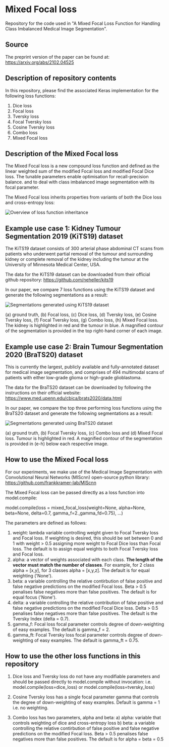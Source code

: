 # Mixed Focal loss
Repository for the code used in "A Mixed Focal Loss Function for Handling Class Imbalanced Medical Image Segmentation".

## Source
The preprint version of the paper can be found at: https://arxiv.org/abs/2102.04525

## Description of repository contents
In this repository, please find the associated Keras implementation for the following loss functions:
1. Dice loss
2. Focal loss
3. Tversky loss
4. Focal Tversky loss
5. Cosine Tversky loss
6. Combo loss
7. Mixed Focal loss

## Description of the Mixed Focal loss
The Mixed Focal loss is a new compound loss function and defined as the linear weighted sum of the modified Focal loss and modified Focal Dice loss. The tunable parameters enable optimisation for recall-precision balance. and to deal with class imbalanced image segmentation with its focal parameter.

The Mixed Focal loss inherits properties from variants of both the Dice loss and cross-entropy loss:

![Overview of loss function inheritance](https://github.com/mlyg/mixed-focal-loss/blob/main/Figures/Overview_loss_functions.png)

## Example use case 1: Kidney Tumour Segmentation 2019 (KiTS19) dataset

The KiTS19 dataset consists of 300 arterial phase abdominal CT scans from patients who underwent partial removal of the tumour and surrounding kidney or complete removal of the kidney including the tumour at the University of Minnesota Medical Center, USA.

The data for the KiTS19 dataset can be downloaded from their official github repository: https://github.com/neheller/kits19

In our paper, we compare 7 loss functions using the KiTS19 dataset and generate the following segmentations as a result:

![Segmentations generated using KiTS19 dataset](https://github.com/mlyg/mixed-focal-loss/blob/main/Figures/KiTS19_segmentation.png)

(a) ground truth, (b) Focal loss, (c) Dice loss, (d) Tversky loss, (e) Cosine Tversky loss, (f) Focal Tversky loss, (g) Combo loss, (h) Mixed Focal loss. The kidney is highlighted in red and the tumour in blue. A magnified contour of the segmentation is provided in the top right-hand corner of each image.


## Example use case 2: Brain Tumour Segmentation 2020 (BraTS20) dataset

This is currently the largest, publicly available and fully-annotated dataset for medical image segmentation, and comprises of 494 multimodal scans of patients with either low-grade glioma or high-grade glioblastoma.

The data for the BraTS20 dataset can be downloaded by following the instructions on their official website: https://www.med.upenn.edu/cbica/brats2020/data.html

In our paper, we compare the top three performing loss functions using the BraTS20 dataset and generate the following segmentations as a result:

![Segmentations generated using BraTS20 dataset](https://github.com/mlyg/mixed-focal-loss/blob/main/Figures/BraTS20_segmentation.png)

(a) ground truth, (b) Focal Tversky loss, (c) Combo loss and (d) Mixed Focal loss. Tumour is highlighted in red. A magnified contour of the segmentation is provided in (e-h) below each respective image.

## How to use the Mixed Focal loss
For our experiments, we make use of the Medical Image Segmentation with Convolutional Neural Networks (MIScnn) open-source python library: 
https://github.com/frankkramer-lab/MIScnn

The Mixed Focal loss can be passed directly as a loss function into model.compile:

model.compile(loss =  mixed_focal_loss(weight=None, alpha=None, beta=None, delta=0.7, gamma_f=2.,gamma_fd=0.75), ...)

The parameters are defined as follows:
1. weight: lambda variable controlling weight given to Focal Tversky loss and Focal loss. If weighting is desired, this should be set between 0 and 1 with weight > 0.5 assigning more weight to Focal Dice loss than Focal loss. The default is to assign equal weights to both Focal Tversky loss and Focal loss. 
2. alpha: a vector of weights associated with each class. **The length of the vector must match the number of classes**. For example, for 2 class alpha = [x,y], for 3 classes alpha = [x,y,z]. The default is for equal weighting ('None'). 
3. beta: a variable controlling the relative contirbution of false positive and false negative predictions on the modified Focal loss. Beta > 0.5 penalises false negatives more than false positives. The default is for equal focus ('None').
4. delta: a variable controlling the relative contribution of false positive and false negative predictions on the modified Focal Dice loss. Delta > 0.5 penalises false negatives more than false positives. The default is the Tversky Index (delta = 0.7). 
4. gamma_f: Focal loss focal parameter controls degree of down-weighting of easy examples. The default is gamma_f = 2. 
5. gamma_ft: Focal Tversky loss focal parameter controls degree of down-weighting of easy examples. The default is gamma_ft = 0.75. 

## How to use the other loss functions in this repository
1. Dice loss and Tversky loss do not have any modifiable parameters and should be passed directly to model.compile without invocation:
i.e. model.compile(loss=dice_loss) or model.compile(loss=tversky_loss)

2. Cosine Tversky loss has a single focal parameter gamma that controls the degree of down-weighting of easy examples. Default is gamma = 1 i.e. no weighting. 

3. Combo loss has two parameters, alpha and beta:
a) alpha: variable that controls weighting of dice and cross-entropy loss
b) beta: a variable controlling the relative contirbution of false positive and false negative predictions on the modified Focal loss. Beta > 0.5 penalises false negatives more than false positives. The default is for alpha = beta = 0.5
